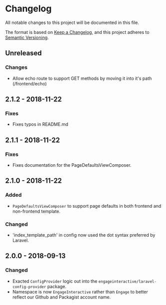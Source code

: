 # Changelog
All notable changes to this project will be documented in this file.

The format is based on [Keep a Changelog](https://keepachangelog.com/en/1.0.0/),
and this project adheres to [Semantic Versioning](https://semver.org/spec/v2.0.0.html).

## Unreleased
### Changes
- Allow echo route to support GET methods by moving it into it's path (/frontend/echo)

## 2.1.2 - 2018-11-22
### Fixes
- Fixes typos in README.md

## 2.1.1 - 2018-11-22
### Fixes
- Fixes documentation for the PageDefaultsViewComposer.

## 2.1.0 - 2018-11-22
### Added
- `PageDefaultsViewComposer` to support page defaults in both frontend and non-frontend template.
### Changed
- 'index_template_path' in config now used the dot syntax preferred by Laravel.

## 2.0.0 - 2018-09-13
### Changed
- Exacted `ConfigProvider` logic out into the `engageinteractive/laravel-config-provider` package.
- Namespace is now `EngageInteractive` rather than `Engage` to better reflect our Github and Packagist account name.
